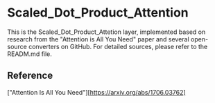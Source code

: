 # Scaled_Dot_Product_Attention
This is the Scaled_Dot_Product_Attetion layer, implemented based on research from the "Attention is All You Need" paper and several open-source converters on GitHub. For detailed sources, please refer to the READM.md file.

## Reference
  ["Attention Is All You Need"][https://arxiv.org/abs/1706.03762]
